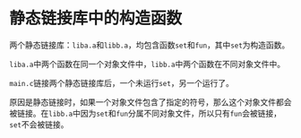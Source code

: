 # 静态链接库中的构造函数

两个静态链接库：`liba.a`和`libb.a`，均包含函数`set`和`fun`，其中`set`为构造函数。

`liba.a`中两个函数在同一个对象文件中，`libb.a`中两个函数在不同对象文件中。

`main.c`链接两个静态链接库后，一个未运行`set`，另一个运行了。

原因是静态链接时，如果一个对象文件包含了指定的符号，那么这个对象文件都会被链接。在`libb.a`中因为`set`和`fun`分属不同对象文件，所以只有`fun`会被链接，`set`不会被链接。
